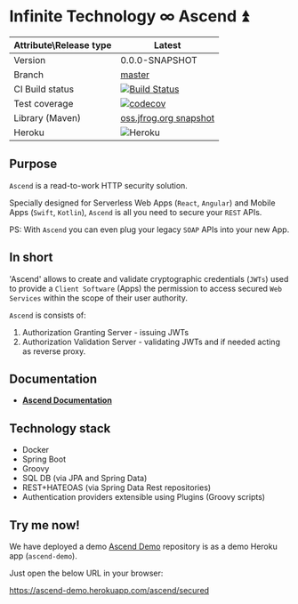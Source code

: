 # Infinite Technology ∞ Ascend ⏫

|Attribute\Release type|Latest|
|----------------------|------|
|Version|0.0.0-SNAPSHOT|
|Branch|[master](https://github.com/INFINITE-TECHNOLOGY/ASCEND)|
|CI Build status|[![Build Status](https://travis-ci.com/INFINITE-TECHNOLOGY/ASCEND.svg?branch=master)](https://travis-ci.com/INFINITE-TECHNOLOGY/ASCEND)|
|Test coverage|[![codecov](https://codecov.io/gh/INFINITE-TECHNOLOGY/ASCEND/branch/master/graphs/badge.svg)](https://codecov.io/gh/INFINITE-TECHNOLOGY/ASCEND/branch/master/graphs)|
|Library (Maven)|[oss.jfrog.org snapshot](https://oss.jfrog.org/artifactory/webapp/#/artifacts/browse/tree/General/oss-snapshot-local/io/infinite/ascend/0.0.1-SNAPSHOT)|
|Heroku|![Heroku](https://heroku-badge.herokuapp.com/?app=ascend-demo&root=/ascend/unsecured)|

## Purpose

`Ascend` is a read-to-work HTTP security solution.

Specially designed for Serverless Web Apps (`React`, `Angular`) and Mobile Apps (`Swift`, `Kotlin`),
`Ascend` is all you need to secure your `REST` APIs.

PS: With `Ascend` you can even plug your legacy `SOAP` APIs into your new App.

## In short

'Ascend' allows to create and validate cryptographic credentials (`JWTs`) used to provide a `Client Software` (Apps) the permission
to access secured `Web Services` within the scope of their user authority.

`Ascend` is consists of:
1) Authorization Granting Server - issuing JWTs
2) Authorization Validation Server - validating JWTs and if needed acting as reverse proxy.

## Documentation

* [**Ascend Documentation**](https://github.com/INFINITE-TECHNOLOGY/ASCEND/wiki)

## Technology stack

* Docker
* Spring Boot
* Groovy
* SQL DB (via JPA and Spring Data)
* REST+HATEOAS (via Spring Data Rest repositories)
* Authentication providers extensible using Plugins (Groovy scripts)

## Try me now!

We have deployed a demo [Ascend Demo](https://github.com/INFINITE-TECHNOLOGY/ASCEND_DEMO) repository is as a demo Heroku app (`ascend-demo`).

Just open the below URL in your browser:

https://ascend-demo.herokuapp.com/ascend/secured
